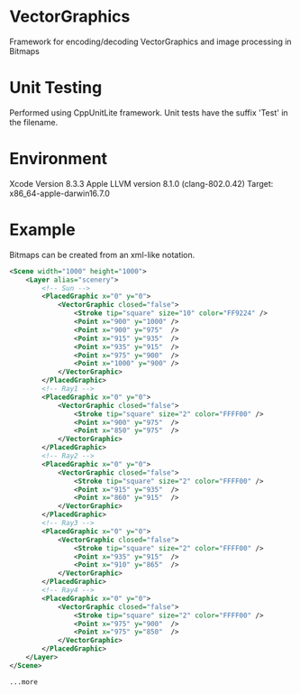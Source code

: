 # VectorGraphics
Framework for encoding/decoding VectorGraphics and image processing in Bitmaps

# Unit Testing
Performed using CppUnitLite framework. Unit tests have the suffix 'Test' in the filename.

# Environment
Xcode Version 8.3.3
Apple LLVM version 8.1.0 (clang-802.0.42)
Target: x86_64-apple-darwin16.7.0

# Example
Bitmaps can be created from an xml-like notation. 

```xml
<Scene width="1000" height="1000">
    <Layer alias="scenery">
        <!-- Sun -->
        <PlacedGraphic x="0" y="0">
            <VectorGraphic closed="false">
                <Stroke tip="square" size="10" color="FF9224" />
                <Point x="900" y="1000" />
                <Point x="900" y="975"  />
                <Point x="915" y="935"  />
                <Point x="935" y="915"  />
                <Point x="975" y="900"  />
                <Point x="1000" y="900" />
            </VectorGraphic>
        </PlacedGraphic>
        <!-- Ray1 -->
        <PlacedGraphic x="0" y="0">
            <VectorGraphic closed="false">
                <Stroke tip="square" size="2" color="FFFF00" />
                <Point x="900" y="975"  />
                <Point x="850" y="975"  />
            </VectorGraphic>
        </PlacedGraphic>
        <!-- Ray2 -->
        <PlacedGraphic x="0" y="0">
            <VectorGraphic closed="false">
                <Stroke tip="square" size="2" color="FFFF00" />
                <Point x="915" y="935"  />
                <Point x="860" y="915"  />
            </VectorGraphic>
        </PlacedGraphic>
        <!-- Ray3 -->
        <PlacedGraphic x="0" y="0">
            <VectorGraphic closed="false">
                <Stroke tip="square" size="2" color="FFFF00" />
                <Point x="935" y="915"  />
                <Point x="910" y="865"  />
            </VectorGraphic>
        </PlacedGraphic>
        <!-- Ray4 -->
        <PlacedGraphic x="0" y="0">
            <VectorGraphic closed="false">
                <Stroke tip="square" size="2" color="FFFF00" />
                <Point x="975" y="900"  />
                <Point x="975" y="850"  />
            </VectorGraphic>
        </PlacedGraphic>
    </Layer>
</Scene>

...more
```
